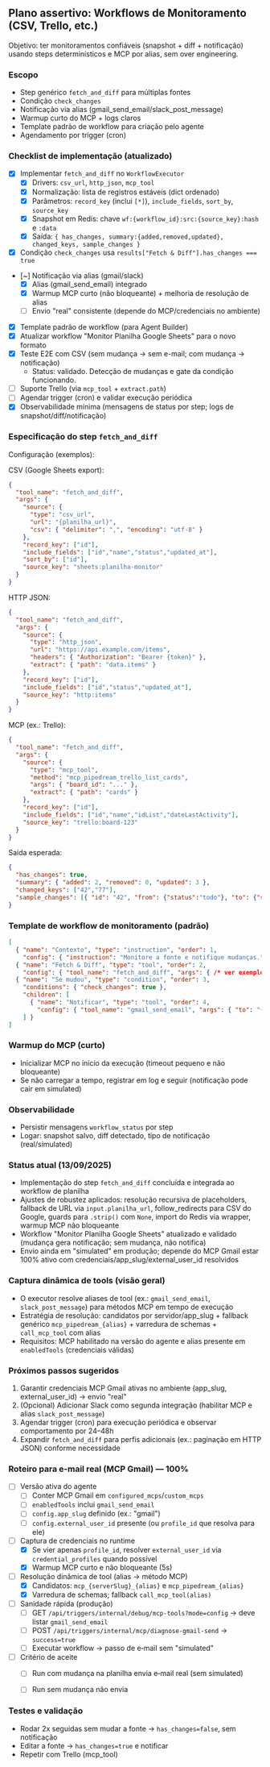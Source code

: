 ## Plano assertivo: Workflows de Monitoramento (CSV, Trello, etc.)

Objetivo: ter monitoramentos confiáveis (snapshot + diff + notificação) usando steps determinísticos e MCP por alias, sem over engineering.

### Escopo
- Step genérico `fetch_and_diff` para múltiplas fontes
- Condição `check_changes`
- Notificação via alias (gmail_send_email/slack_post_message)
- Warmup curto do MCP + logs claros
- Template padrão de workflow para criação pelo agente
- Agendamento por trigger (cron)

### Checklist de implementação (atualizado)
- [x] Implementar `fetch_and_diff` no `WorkflowExecutor`
  - [x] Drivers: `csv_url`, `http_json`, `mcp_tool`
  - [x] Normalização: lista de registros estáveis (dict ordenado)
  - [x] Parâmetros: `record_key` (inclui `[*]`), `include_fields`, `sort_by`, `source_key`
  - [x] Snapshot em Redis: chave `wf:{workflow_id}:src:{source_key}:hash` e `:data`
  - [x] Saída: `{ has_changes, summary:{added,removed,updated}, changed_keys, sample_changes }`
- [x] Condição `check_changes` usa `results["Fetch & Diff"].has_changes === true`
- [~] Notificação via alias (gmail/slack)
  - [x] Alias (gmail_send_email) integrado
  - [x] Warmup MCP curto (não bloqueante) + melhoria de resolução de alias
  - [ ] Envio "real" consistente (depende do MCP/credenciais no ambiente)
- [x] Template padrão de workflow (para Agent Builder)
- [x] Atualizar workflow "Monitor Planilha Google Sheets" para o novo formato
- [x] Teste E2E com CSV (sem mudança → sem e-mail; com mudança → notificação)
  - Status: validado. Detecção de mudanças e gate da condição funcionando.
- [ ] Suporte Trello (via `mcp_tool` + `extract.path`)
- [ ] Agendar trigger (cron) e validar execução periódica
- [x] Observabilidade mínima (mensagens de status por step; logs de snapshot/diff/notificação)

### Especificação do step `fetch_and_diff`

Configuração (exemplos):

CSV (Google Sheets export):
```json
{
  "tool_name": "fetch_and_diff",
  "args": {
    "source": {
      "type": "csv_url",
      "url": "{planilha_url}",
      "csv": { "delimiter": ",", "encoding": "utf-8" }
    },
    "record_key": ["id"],
    "include_fields": ["id","name","status","updated_at"],
    "sort_by": ["id"],
    "source_key": "sheets:planilha-monitor"
  }
}
```

HTTP JSON:
```json
{
  "tool_name": "fetch_and_diff",
  "args": {
    "source": {
      "type": "http_json",
      "url": "https://api.example.com/items",
      "headers": { "Authorization": "Bearer {token}" },
      "extract": { "path": "data.items" }
    },
    "record_key": ["id"],
    "include_fields": ["id","status","updated_at"],
    "source_key": "http:items"
  }
}
```

MCP (ex.: Trello):
```json
{
  "tool_name": "fetch_and_diff",
  "args": {
    "source": {
      "type": "mcp_tool",
      "method": "mcp_pipedream_trello_list_cards",
      "args": { "board_id": "..." },
      "extract": { "path": "cards" }
    },
    "record_key": ["id"],
    "include_fields": ["id","name","idList","dateLastActivity"],
    "source_key": "trello:board-123"
  }
}
```

Saída esperada:
```json
{
  "has_changes": true,
  "summary": { "added": 2, "removed": 0, "updated": 3 },
  "changed_keys": ["42","77"],
  "sample_changes": [{ "id": "42", "from": {"status":"todo"}, "to": {"status":"doing"} }]
}
```

### Template de workflow de monitoramento (padrão)
```json
[
  { "name": "Contexto", "type": "instruction", "order": 1,
    "config": { "instruction": "Monitore a fonte e notifique mudanças." } },
  { "name": "Fetch & Diff", "type": "tool", "order": 2,
    "config": { "tool_name": "fetch_and_diff", "args": { /* ver exemplos acima */ } } },
  { "name": "Se mudou", "type": "condition", "order": 3,
    "conditions": { "check_changes": true },
    "children": [
      { "name": "Notificar", "type": "tool", "order": 4,
        "config": { "tool_name": "gmail_send_email", "args": { "to": "{email_destino}", "subject": "Mudanças detectadas", "body": "Resumo: {results}" } } }
    ] }
]
```

### Warmup do MCP (curto)
- Inicializar MCP no início da execução (timeout pequeno e não bloqueante)
- Se não carregar a tempo, registrar em log e seguir (notificação pode cair em simulated)

### Observabilidade
- Persistir mensagens `workflow_status` por step
- Logar: snapshot salvo, diff detectado, tipo de notificação (real/simulated)

### Status atual (13/09/2025)
- Implementação do step `fetch_and_diff` concluída e integrada ao workflow de planilha
- Ajustes de robustez aplicados: resolução recursiva de placeholders, fallback de URL via `input.planilha_url`, follow_redirects para CSV do Google, guards para `.strip()` com `None`, import do Redis via wrapper, warmup MCP não bloqueante
- Workflow "Monitor Planilha Google Sheets" atualizado e validado (mudança gera notificação; sem mudança, não notifica)
- Envio ainda em "simulated" em produção; depende do MCP Gmail estar 100% ativo com credenciais/app_slug/external_user_id resolvidos

### Captura dinâmica de tools (visão geral)
- O executor resolve aliases de tool (ex.: `gmail_send_email`, `slack_post_message`) para métodos MCP em tempo de execução
- Estratégia de resolução: candidatos por servidor/app_slug + fallback genérico `mcp_pipedream_{alias}` + varredura de schemas + `call_mcp_tool` com alias
- Requisitos: MCP habilitado na versão do agente e alias presente em `enabledTools` (credenciais válidas)

### Próximos passos sugeridos
1) Garantir credenciais MCP Gmail ativas no ambiente (app_slug, external_user_id) → envio "real"
2) (Opcional) Adicionar Slack como segunda integração (habilitar MCP e alias `slack_post_message`)
3) Agendar trigger (cron) para execução periódica e observar comportamento por 24–48h
4) Expandir `fetch_and_diff` para perfis adicionais (ex.: paginação em HTTP JSON) conforme necessidade

### Roteiro para e‑mail real (MCP Gmail) — 100%
- [ ] Versão ativa do agente
  - [ ] Conter MCP Gmail em `configured_mcps`/`custom_mcps`
  - [ ] `enabledTools` inclui `gmail_send_email`
  - [ ] `config.app_slug` definido (ex.: "gmail")
  - [ ] `config.external_user_id` presente (ou `profile_id` que resolva para ele)
- [ ] Captura de credenciais no runtime
  - [x] Se vier apenas `profile_id`, resolver `external_user_id` via `credential_profiles` quando possível
  - [x] Warmup MCP curto e não bloqueante (5s)
- [ ] Resolução dinâmica de tool (alias → método MCP)
  - [x] Candidatos: `mcp_{serverSlug}_{alias}` e `mcp_pipedream_{alias}`
  - [x] Varredura de schemas; fallback `call_mcp_tool(alias)`
- [ ] Sanidade rápida (produção)
  - [ ] GET `/api/triggers/internal/debug/mcp-tools?mode=config` → deve listar `gmail_send_email`
  - [ ] POST `/api/triggers/internal/mcp/diagnose-gmail-send` → `success=true`
  - [ ] Executar workflow → passo de e‑mail sem "simulated"
- [ ] Critério de aceite
  - [ ] Run com mudança na planilha envia e‑mail real (sem simulated)
  - [ ] Run sem mudança não envia


### Testes e validação
- Rodar 2x seguidas sem mudar a fonte → `has_changes=false`, sem notificação
- Editar a fonte → `has_changes=true` e notificar
- Repetir com Trello (mcp_tool)


